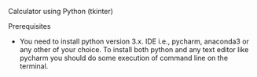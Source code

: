 Calculator using Python (tkinter)

Prerequisites
- You need to install python version 3.x.
IDE i.e., pycharm, anaconda3 or any other of your choice. 
To install both python and any text editor like pycharm you should do some execution of command line on the terminal.

